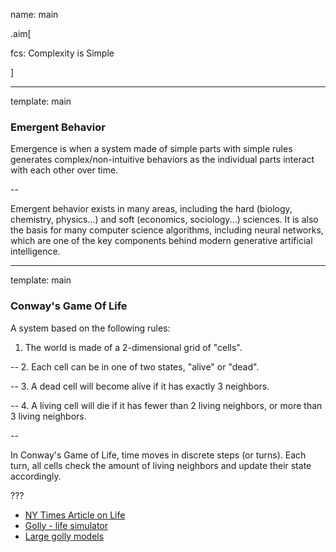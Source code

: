 name: main

.aim[<div>
fcs: Complexity is Simple
</div>]


---
template: main

### Emergent Behavior
Emergence is when a system made of simple parts with simple rules generates complex/non-intuitive behaviors as the individual parts interact with each other over time.

--

Emergent behavior exists in many areas, including the hard (biology, chemistry, physics...) and soft (economics, sociology...) sciences. It is also the basis for many computer science algorithms, including neural networks, which are one of the key components behind modern generative artificial intelligence.

---
template: main

### Conway's Game Of Life
A system based on the following rules:

1. The world is made of a 2-dimensional grid of "cells".

--
2. Each cell can be in one of two states, "alive" or "dead".

--
3. A dead cell will become alive if it has exactly 3 neighbors.

--
4. A living cell will die if it has fewer than 2 living neighbors, or more than 3 living neighbors.

--

In Conway's Game of Life, time moves in discrete steps (or turns). Each turn, all cells check the amount of living neighbors and update their state accordingly.

???
- [NY Times Article on Life](https://www.nytimes.com/2020/12/28/science/math-conway-game-of-life.html)
- [Golly - life simulator](https://golly.sourceforge.io/)
- [Large golly models](https://golly.sourceforge.io/patterns/golly-access.html)
